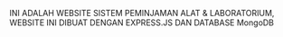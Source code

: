 INI ADALAH WEBSITE SISTEM PEMINJAMAN ALAT & LABORATORIUM, WEBSITE INI DIBUAT DENGAN EXPRESS.JS DAN DATABASE MongoDB 
